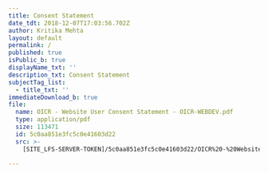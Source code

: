 ```yaml
---
title: Consent Statement
date_tdt: 2018-12-07T17:03:56.702Z
author: Kritika Mehta
layout: default
permalink: /
published: true
isPublic_b: true
displayName_txt: ''
description_txt: Consent Statement
subjectTag_list:
  - title_txt: ''
immediateDownload_b: true
file:
  name: OICR - Website User Consent Statement - OICR-WEBDEV.pdf
  type: application/pdf
  size: 113471
  id: 5c0aa851e3fc5c0e41603d22
  src: >-
    [SITE_LFS-SERVER-TOKEN]/5c0aa851e3fc5c0e41603d22/OICR%20-%20Website%20User%20Consent%20Statement%20-%20OICR-WEBDEV.pdf

---
```



